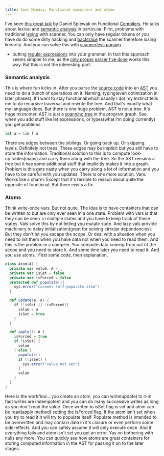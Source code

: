 ```yaml
---
title: Cool Monday: Functional compilers and atoms 
--- 
```


I've seen
[this great
talk](http://skillsmatter.com/podcast/scala/functional-compilers-from-cfg-to-exe/ac-5896)
by Daniel Spiewak on Functional
[Compilers](http://en.wikipedia.org/wiki/Compiler "Compiler"). He talks
about lexical and [semantic
analysis](http://en.wikipedia.org/wiki/Compiler "Compiler")
in particular.
First, problems with traditional
[lexing](http://en.wikipedia.org/wiki/Lexical_analysis "Lexical analysis")
with scanner. You can only have regular tokens or you have do do some
dirty hacking and
[backtrace](http://en.wikipedia.org/wiki/Stack_trace "Stack trace") the
scanner therefore losing linearity. And you can solve this with
[scannerless
parsing](http://en.wikipedia.org/wiki/Scannerless_parsing "Scannerless parsing")
- putting [regular
expressions](http://en.wikipedia.org/wiki/Regular_expression "Regular expression")
into your grammar. In fact this approach seems simpler to me, as the
[only proper parser I've
done](/posts/2012-08-29-creating-a-language-1.html)
works this way. But this is not the interesting part.


### Semantic analysis

This is where fun kicks in. After you parse the [source
code](http://en.wikipedia.org/wiki/Source_code "Source code") into an
[AST](http://en.wikipedia.org/wiki/Abstract_syntax_tree "Abstract syntax tree")
you need to do a bunch of operations on it. Naming, typing(even
optimization in later phases). If I want to stay functional(which
usually I do) my instinct tells me to do recursive traversal and rewrite
the tree. And that's exactly what my language does. But there is one
huge problem. AST is not a tree. It's huge misnomer. AST is just a
[spanning
tree](http://en.wikipedia.org/wiki/Spanning_tree "Spanning tree") in the
program graph. See, when you add stuff like let expressions, or
types(what I'm doing currently) you get problems
```haskell
let a = 1in f a
```
There are edges between the siblings. Or going back up. Or skipping
levels. Definitely not trees. These edges may be implicit but you still
have to store the information. Traditional solution to this is to
compute look-up tables(maps) and carry them along with the tree. So the
AST remains a tree but it has some additional stuff that implicitly
makes it into a graph. Problem is this gets nasty when you carry along a
lot of information and you have to be careful with you updates.
There is one more solution. Vars. Works like a charm. Except that it's
terrible to reason about quite the opposite of functional. But there
exists a fix.

### Atoms

Think write-once vars. But not quite. The idea is to have containers
that can be written to but are only ever seen in a one state. Problem
with vars is that they can be seen  in multiple states and you have to
keep track of these states. Vals solve this by not letting you mutate
state. And lazy vals provide machinery to delay initialization(great for
solving circular dependencies). But they don't let you escape the scope.
Or deal with a situation when you need to init them when you have data
not when you need to read them. And this is the problem in a compiler.
You compute data coming from out of the scope and you need to store it.
And some time later you need to read it. And you use atoms.  First some
code, then explanation.
```scala
class Atom[A] {
  private var value: A = _
  private var isSet = false
  private var isForced = false
  protected def populate(){
    sys.error("cannont self-populate atom")
  }

  def update(a: A) {
    if (!isSet || !isForced){
      value = a      
      isSet = true
    }
  }  

  def apply(): A {
    isForced = true
    if (isSet) {
      value
    } else {
      populate()
      if (!isSet) {
        sys.error("value not set")
      }
      value
    }
  }
}
```

Here is the workflow... you create an atom, you can write(update) to
it-in fact writes are indempotent and you can do many successive writes
as long as you don't read the value. Once written to isSet flag is set
and atom can be read(apply method) setting the isForced flag. If the
atom isn't set when you try to read it it will try to populate itself.
Populate method is intended to be overwritten and may contain data in
it's closure or even perform some side-effects. And you can safely
assume it will only execute once. And if everything fails and atom isn't
set you get an error. Yay no bothering with nulls any more.
You can quickly see how atoms are great containers for storing computed
information in the AST for passing it on to the later stages.
